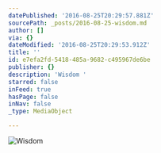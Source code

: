 ```yaml
---
datePublished: '2016-08-25T20:29:57.881Z'
sourcePath: _posts/2016-08-25-wisdom.md
author: []
via: {}
dateModified: '2016-08-25T20:29:53.912Z'
title: ''
id: e7efa2fd-5418-485a-9682-c495967de6be
publisher: {}
description: 'Wisdom '
starred: false
inFeed: true
hasPage: false
inNav: false
_type: MediaObject

---
```

![Wisdom ](https://the-grid-user-content.s3-us-west-2.amazonaws.com/172ee8e3-66a7-4757-a6ed-0be4c1a20b17.jpg)